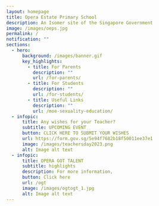 ```yaml
---
layout: homepage
title: Opera Estate Primary School
description: An Isomer site of the Singapore Government
image: /images/oeps.jpg
permalink: /
notification: ""
sections:
  - hero:
      background: /images/banner.gif
      key_highlights:
        - title: For Parents
          description: ""
          url: /for-parents/
        - title: For Students
          description: ""
          url: /for-students/
        - title: Useful Links
          description: ""
          url: /moe-sexuality-education/
  - infopic:
      title: Any wishes for your Teacher?
      subtitle: UPCOMING EVENT
      button: CLICK HERE TO SUBMIT YOUR WISHES
      url: https://form.gov.sg/5e94f7682b18f50011ee37e1
      image: /images/teachersday2023.png
      alt: Image alt text
  - infopic:
      title: OPERA GOT TALENT
      subtitle: highlights
      description: For more information,
      button: Click here
      url: /ogt
      image: /images/ogtogt_1.jpg
      alt: Image alt text
---
```

